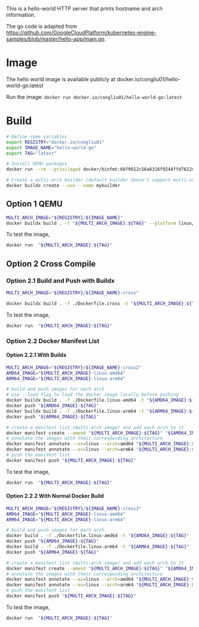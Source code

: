 This is a hello-world HTTP server that prints hostname and arch information. 

The go code is adapted from
https://github.com/GoogleCloudPlatform/kubernetes-engine-samples/blob/master/hello-app/main.go.

# Image

The hello world image is available publicly at docker.io/congliu01/hello-world-go:latest

Run the image: `docker run docker.io/congliu01/hello-world-go:latest`

# Build

```bash
# Define some variables
export REGISTRY="docker.io/congliu01"
export IMAGE_NAME="hello-world-go"
export TAG="latest"

# Install QEMU packages
docker run --rm --privileged docker/binfmt:66f9012c56a8316f9244ffd7622d7c21c1f6f28d

# Create a multi-arch builder (default builder doesn't support multi-arch)
docker buildx create --use --name mybuilder
```

## Option 1 QEMU

```bash
MULTI_ARCH_IMAGE="${REGISTRY}/${IMAGE_NAME}"
docker buildx build . -t "${MULTI_ARCH_IMAGE}:${TAG}" --platform linux/amd64,linux/arm64 --push
```

To test the image,

```bash
docker run  "${MULTI_ARCH_IMAGE}:${TAG}"
```

## Option 2 Cross Compile

### Option 2.1 Build and Push with Buildx

```bash
MULTI_ARCH_IMAGE="${REGISTRY}/${IMAGE_NAME}-cross"

docker buildx build . -f ./Dockerfile.cross -t "${MULTI_ARCH_IMAGE}:${TAG}" --platform linux/amd64,linux/arm64 --push
```

To test the image,

```bash
docker run  "${MULTI_ARCH_IMAGE}:${TAG}"
```

### Option 2.2 Docker Manifest List

#### Option 2.2.1 With Buildx

```bash
MULTI_ARCH_IMAGE="${REGISTRY}/${IMAGE_NAME}-cross2"
AMD64_IMAGE="${MULTI_ARCH_IMAGE}-linux-amd64"
ARM64_IMAGE="${MULTI_ARCH_IMAGE}-linux-arm64"

# build and push images for each arch
# use --load flag to load the docker image locally before pushing
docker buildx build . -f ./Dockerfile.linux-amd64 -t "${AMD64_IMAGE}:${TAG}" --load
docker push "${AMD64_IMAGE}:${TAG}" 
docker buildx build . -f ./Dockerfile.linux-arm64 -t "${ARM64_IMAGE}:${TAG}" --load
docker push "${ARM64_IMAGE}:${TAG}" 

# create a manifest list (multi-arch image) and add each arch to it
docker manifest create --amend "${MULTI_ARCH_IMAGE}:${TAG}" "${AMD64_IMAGE}:${TAG}" "${ARM64_IMAGE}:${TAG}"  
# annotate the images with their corresponding architecture
docker manifest annotate --os=linux --arch=amd64 "${MULTI_ARCH_IMAGE}:${TAG}" "${AMD64_IMAGE}:${TAG}"
docker manifest annotate --os=linux --arch=arm64 "${MULTI_ARCH_IMAGE}:${TAG}" "${ARM64_IMAGE}:${TAG}"  
# push the manifest list
docker manifest push "${MULTI_ARCH_IMAGE}:${TAG}"
```

To test the image,

```bash
docker run  "${MULTI_ARCH_IMAGE}:${TAG}"
```

#### Option 2.2.2 With Normal Docker Build

```bash
MULTI_ARCH_IMAGE="${REGISTRY}/${IMAGE_NAME}-cross3"
AMD64_IMAGE="${MULTI_ARCH_IMAGE}-linux-amd64"
ARM64_IMAGE="${MULTI_ARCH_IMAGE}-linux-arm64"

# build and push images for each arch
docker build . -f ./Dockerfile.linux-amd64 -t "${AMD64_IMAGE}:${TAG}"
docker push "${AMD64_IMAGE}:${TAG}" 
docker build . -f ./Dockerfile.linux-arm64 -t "${ARM64_IMAGE}:${TAG}"
docker push "${ARM64_IMAGE}:${TAG}" 

# create a manifest list (multi-arch image) and add each arch to it
docker manifest create --amend "${MULTI_ARCH_IMAGE}:${TAG}" "${AMD64_IMAGE}:${TAG}" "${ARM64_IMAGE}:${TAG}"  
# annotate the images with their corresponding architecture
docker manifest annotate --os=linux --arch=amd64 "${MULTI_ARCH_IMAGE}:${TAG}" "${AMD64_IMAGE}:${TAG}"
docker manifest annotate --os=linux --arch=arm64 "${MULTI_ARCH_IMAGE}:${TAG}" "${ARM64_IMAGE}:${TAG}"  
# push the manifest list
docker manifest push "${MULTI_ARCH_IMAGE}:${TAG}"
```

To test the image,

```bash
docker run  "${MULTI_ARCH_IMAGE}:${TAG}"
```